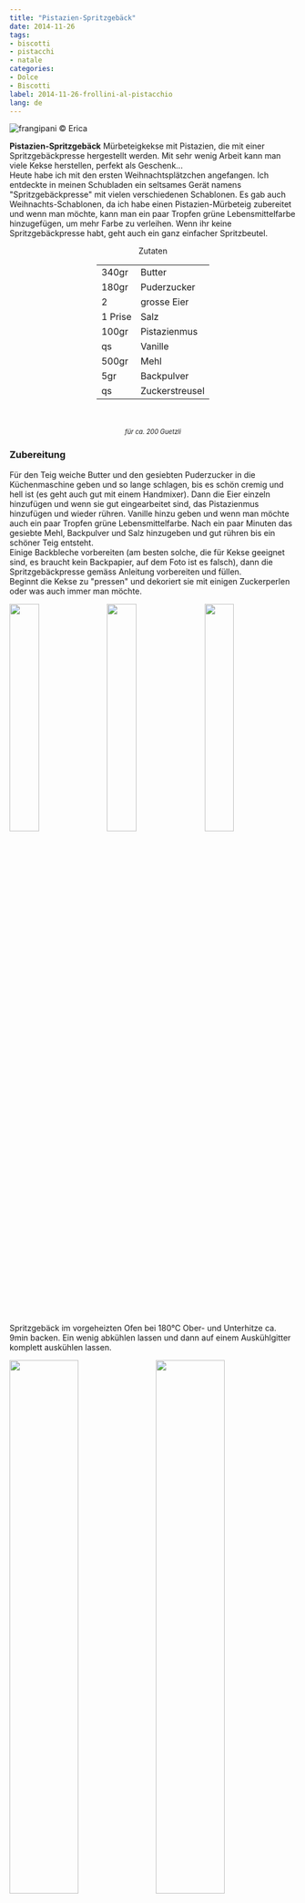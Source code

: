 ```yaml
---
title: "Pistazien-Spritzgebäck"
date: 2014-11-26
tags:
- biscotti
- pistacchi
- natale
categories:
- Dolce
- Biscotti
label: 2014-11-26-frollini-al-pistacchio
lang: de
---
```

![](../2014-11-26-frollini-al-pistacchio/header.jpeg "frangipani © Erica")

**Pistazien-Spritzgebäck** Mürbeteigkekse mit Pistazien, die mit einer Spritzgebäckpresse hergestellt werden. Mit sehr wenig Arbeit kann man viele Kekse herstellen, perfekt als Geschenk...
<br />
Heute habe ich mit den ersten Weihnachtsplätzchen angefangen. Ich entdeckte in meinen Schubladen ein seltsames Gerät namens "Spritzgebäckpresse" mit vielen verschiedenen Schablonen. Es gab auch Weihnachts-Schablonen, da ich habe einen Pistazien-Mürbeteig zubereitet und wenn man möchte, kann man ein paar Tropfen grüne Lebensmittelfarbe hinzugefügen, um mehr Farbe zu verleihen. Wenn ihr keine Spritzgebäckpresse habt, geht auch ein ganz einfacher Spritzbeutel.

<div id="wrapper" style="text-align: center">
  <div id="yourdiv" style="display: inline-block;">
    <div class="ingredients" itemscope itemtype="http://schema.org/Recipe">
      <span itemprop="name" style="display:none;">Pistazien-Spritzgebäck</span>
      <span itemprop="recipeCategory" style="display:none;">Süsses</span>
      <img itemprop="image" style="display:none;" class="ignore-gallery-item" src="../2014-11-26-frollini-al-pistacchio/header.jpeg"/>
      <span itemprop="author" style="display:none;">Erica Raiano</span>
      <span itemprop="description" style="display:none;">Pistazien-Spritzgebäck, Mürbeteigkekse mit Pistazien, die mit einer Spritzgebäckpresse hergestellt werden.</span>
      <div class="ingredients-title">Zutaten</div>
      <table>
        <tbody>
          <tr itemprop="recipeIngredient">
            <td>340gr</td>
            <td>Butter</td>
          </tr>
          <tr itemprop="recipeIngredient">
            <td>180gr</td>
            <td>Puderzucker</td>
          </tr>
          <tr itemprop="recipeIngredient">
            <td>2</td>
            <td>grosse Eier</td>
          </tr>
          <tr itemprop="recipeIngredient">
            <td>1 Prise</td>
            <td>Salz</td>
          </tr>
          <tr itemprop="recipeIngredient">
            <td>100gr</td>
            <td>Pistazienmus</td>
          </tr>
          <tr itemprop="recipeIngredient">
            <td>qs</td>
            <td>Vanille</td>
          </tr>
          <tr itemprop="recipeIngredient">
            <td>500gr</td>
            <td>Mehl</td>
          </tr>
          <tr itemprop="recipeIngredient">
            <td>5gr</td>
            <td>Backpulver</td>
          </tr>
          <tr itemprop="recipeIngredient">
            <td>qs</td>
            <td>Zuckerstreusel</td>
          </tr>
        </tbody>
      </table>
      <br></br>
      <i class="pull-right" style="font-size: 80%;" itemprop="recipeYield">für ca. 200 Guetzli</i>
    </div>
  </div>
</div>

<h3>
  <font color="grey">
    <i class="fa-solid fa-gears"></i>
  </font> Zubereitung
</h3>

Für den Teig weiche Butter und den gesiebten Puderzucker in die Küchenmaschine geben und so lange schlagen, bis es schön cremig und hell ist (es geht auch gut mit einem Handmixer). Dann die Eier einzeln hinzufügen und wenn sie gut eingearbeitet sind, das Pistazienmus hinzufügen und wieder rühren. Vanille hinzu geben und wenn man möchte auch ein paar Tropfen grüne Lebensmittelfarbe. Nach ein paar Minuten das gesiebte Mehl, Backpulver und Salz hinzugeben und gut rühren bis ein schöner Teig entsteht.
<br />
Einige Backbleche vorbereiten (am besten solche, die für Kekse geeignet sind, es braucht kein Backpapier, auf dem Foto ist es falsch), dann die Spritzgebäckpresse gemäss Anleitung vorbereiten und füllen.
<br />
Beginnt die Kekse zu "pressen" und dekoriert sie mit einigen Zuckerperlen oder was auch immer man möchte.
<p>
  <div style="width: 100%; margin-bottom: 0">
    <img style="float: left; width: 32%; margin-right: 1%;" src="../2014-11-26-frollini-al-pistacchio/impasto.jpeg" alt="" title="frangipani © Erica" />
    <img style="float: left; width: 32%; margin-right: 1%; margin-left: 1%;" src="../2014-11-26-frollini-al-pistacchio/trafila.jpeg" alt="" title="frangipani © Erica" />
    <img style="float: left; width: 32%; margin-left: 1%;" src="../2014-11-26-frollini-al-pistacchio/teglia.jpeg" alt="" title="frangipani © Erica" />
    <div style="clear: both"></div>
  </div>
</p>

Spritzgebäck im vorgeheizten Ofen bei 180°C Ober- und Unterhitze ca. 9min backen. Ein wenig abkühlen lassen und dann auf einem Auskühlgitter komplett auskühlen lassen.
<p>
  <div style="width: 100%; margin-bottom: 0">
    <img style="float: left; width: 49%; margin-right: 1%" src="../2014-11-26-frollini-al-pistacchio/risultato1.jpeg" alt="" title="frangipani © Erica" />
    <img style="float: left; width: 49%; margin-left: 1%" src="../2014-11-26-frollini-al-pistacchio/risultato2.jpeg" alt="" title="frangipani © Erica" />
    <div style="clear: both;"></div>
  </div>
</p>

<p>
  <div style="width: 100%; margin-bottom: 0">
    <img style="float: left; width: 49%; margin-right: 1%" src="../2014-11-26-frollini-al-pistacchio/risultato3.jpeg" alt="" title="frangipani © Erica" />
    <img style="float: left; width: 49%; margin-left: 1%" src="../2014-11-26-frollini-al-pistacchio/risultato4.jpeg" alt="" title="frangipani © Erica" />
    <div style="clear: both;"></div>
  </div>
</p>

Für die nicht weihnachtliche Variante, einfach eine andere Schablone benutzen...
<p>
  <div style="width: 100%; margin-bottom: 0">
    <img style="float: left; width: 49%; margin-right: 1%" src="../2014-11-26-frollini-al-pistacchio/risultato5.jpeg" alt="" title="frangipani © Erica" />
    <img style="float: left; width: 49%; margin-left: 1%" src="../2014-11-26-frollini-al-pistacchio/risultato6.jpeg" alt="" title="frangipani © Erica" />
    <div style="clear: both;"></div>
  </div>
</p>

<p>
  <div style="width: 100%; margin-bottom: 0">
    <img style="float: left; width: 49%; margin-right: 1%" src="../2014-11-26-frollini-al-pistacchio/risultato7.jpeg" alt="" title="frangipani © Erica" />
    <img style="float: left; width: 49%; margin-left: 1%" src="../2014-11-26-frollini-al-pistacchio/risultato8.jpeg" alt="" title="frangipani © Erica" />
    <div style="clear: both;"></div>
  </div>
</p>

<p>
  <div style="width: 100%; margin-bottom: 0">
    <img style="float: left; width: 49%; margin-right: 1%" src="../2014-11-26-frollini-al-pistacchio/risultato9.jpeg" alt="" title="frangipani © Erica" />
    <img style="float: left; width: 49%; margin-left: 1%" src="../2014-11-26-frollini-al-pistacchio/risultato10.jpeg" alt="" title="frangipani © Erica" />
    <div style="clear: both;"></div>
  </div>
</p>

<h4>Buon appetito
  <font color="red">
    <i class="fa-regular fa-face-smile"></i>
  </font>
</h4>
